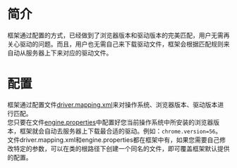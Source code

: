 # 简介
框架通过配置的方式，已经做到了浏览器版本和驱动版本的完美匹配，用户无需再关心驱动的问题。而且，用户也无需自己来下载驱动文件，框架会根据匹配规则来自动从服务器上下来对应的驱动文件。
# 配置
框架通过配置文件[driver.mapping.xml](https://github.com/LinuxSuRen/phoenix.framework/blob/master/src/main/resources/driver.mapping.xml)来对操作系统、浏览器版本、驱动版本进行匹配。  
您只要在文件[engine.properties](https://github.com/LinuxSuRen/phoenix.framework/blob/master/src/main/resources/engine.properties)中配置好您当前操作系统中所安装的浏览器版本，框架就会自动去服务器上下载最合适的驱动。例如：`chrome.version=56`。  
文件driver.mapping.xml和engine.properties都在框架中有，如果您需要自己修改特定的参数，可以在类的根路径下创建一个同名的文件，即可覆盖框架默认提供的配置。